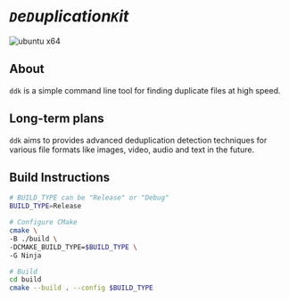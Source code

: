 # _`D`e`D`uplication`K`it_ 

![ubuntu x64](https://github.com/FreddyFunk/ddk/actions/workflows/ci-ubuntu-x64.yml/badge.svg?branch=master)


## About
`ddk` is a simple command line tool for finding duplicate files at high speed.

## Long-term plans
`ddk` aims to provides advanced deduplication detection techniques for various file formats like images, video, audio and text in the future.

## Build Instructions
```bash
# BUILD_TYPE can be "Release" or "Debug"
BUILD_TYPE=Release

# Configure CMake
cmake \
-B ./build \
-DCMAKE_BUILD_TYPE=$BUILD_TYPE \
-G Ninja

# Build
cd build
cmake --build . --config $BUILD_TYPE
```